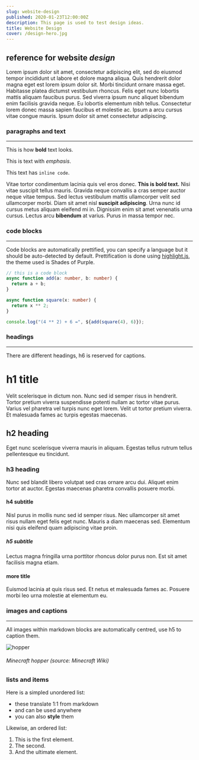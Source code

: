 ```yaml
---
slug: website-design
published: 2020-01-23T12:00:00Z
description: This page is used to test design ideas.
title: Website Design
cover: /design-hero.jpg
---
```

## reference for website *design*

Lorem ipsum dolor sit amet, consectetur adipiscing elit, sed do eiusmod tempor incididunt ut labore et dolore magna aliqua. Quis hendrerit dolor magna eget est lorem ipsum dolor sit. Morbi tincidunt ornare massa eget. Habitasse platea dictumst vestibulum rhoncus. Felis eget nunc lobortis mattis aliquam faucibus purus. Sed viverra ipsum nunc aliquet bibendum enim facilisis gravida neque. Eu lobortis elementum nibh tellus. Consectetur lorem donec massa sapien faucibus et molestie ac. Ipsum a arcu cursus vitae congue mauris. Ipsum dolor sit amet consectetur adipiscing.

### paragraphs and text

---

This is how **bold** text looks.

This is text with *emphasis*.

This text has `inline code`.

Vitae tortor condimentum lacinia quis vel eros donec. **This is bold text.** Nisi vitae suscipit tellus mauris. Gravida neque convallis a cras semper auctor neque vitae tempus. Sed lectus vestibulum mattis ullamcorper velit sed ullamcorper morbi. Diam sit amet nisl __suscipit adipiscing__. Urna nunc id cursus metus aliquam eleifend mi in. Dignissim enim sit amet venenatis urna cursus. Lectus arcu __bibendum__ at varius. Purus in massa tempor nec.

### code blocks

---

Code blocks are automatically prettified, you can specify a language but it should be auto-detected by default. Prettification is done using [highlight.js](https://highlightjs.org/), the theme used is Shades of Purple.

```typescript
// this is a code block
async function add(a: number, b: number) {
  return a + b;
}

async function square(x: number) {
  return x ** 2;
}

console.log("(4 ** 2) + 6 =", ${add(square(4), 6)});
```

### headings

---

There are different headings, h6 is reserved for captions.

# h1 title

Velit scelerisque in dictum non. Nunc sed id semper risus in hendrerit. Tortor pretium viverra suspendisse potenti nullam ac tortor vitae purus. Varius vel pharetra vel turpis nunc eget lorem. Velit ut tortor pretium viverra. Et malesuada fames ac turpis egestas maecenas.

## h2 heading

Eget nunc scelerisque viverra mauris in aliquam. Egestas tellus rutrum tellus pellentesque eu tincidunt.

### h3 heading

Nunc sed blandit libero volutpat sed cras ornare arcu dui. Aliquet enim tortor at auctor. Egestas maecenas pharetra convallis posuere morbi.

#### h4 subtitle

Nisl purus in mollis nunc sed id semper risus. Nec ullamcorper sit amet risus nullam eget felis eget nunc. Mauris a diam maecenas sed. Elementum nisi quis eleifend quam adipiscing vitae proin.

##### h5 subtitle

Lectus magna fringilla urna porttitor rhoncus dolor purus non. Est sit amet facilisis magna etiam.

#### more title

Euismod lacinia at quis risus sed. Et netus et malesuada fames ac. Posuere morbi leo urna molestie at elementum eu.

### images and captions

---

All images within markdown blocks are automatically centred, use h5 to caption them.

![hopper](/hopper.png)

###### Minecraft hopper (source: Minecraft Wiki)

### lists and items

Here is a simpled unordered list:

- these translate 1:1 from markdown
- and can be used anywhere
- you can also **style** them

Likewise, an ordered list:

1. This is the first element.
1. The second.
1. And the ultimate element.
